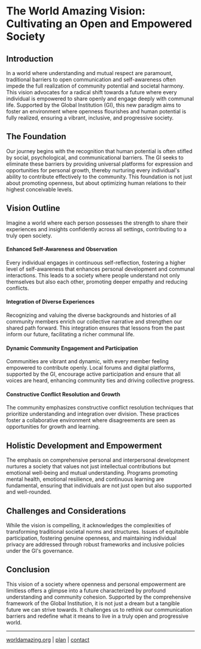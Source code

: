# **The World Amazing Vision: Cultivating an Open and Empowered Society**

## **Introduction**
In a world where understanding and mutual respect are paramount, traditional barriers to open communication and self-awareness often impede the full realization of community potential and societal harmony. This vision advocates for a radical shift towards a future where every individual is empowered to share openly and engage deeply with communal life. Supported by the Global Institution (GI), this new paradigm aims to foster an environment where openness flourishes and human potential is fully realized, ensuring a vibrant, inclusive, and progressive society.

## **The Foundation**
Our journey begins with the recognition that human potential is often stifled by social, psychological, and communicational barriers. The GI seeks to eliminate these barriers by providing universal platforms for expression and opportunities for personal growth, thereby nurturing every individual's ability to contribute effectively to the community. This foundation is not just about promoting openness, but about optimizing human relations to their highest conceivable levels.

## **Vision Outline**
Imagine a world where each person possesses the strength to share their experiences and insights confidently across all settings, contributing to a truly open society.

#### **Enhanced Self-Awareness and Observation**
Every individual engages in continuous self-reflection, fostering a higher level of self-awareness that enhances personal development and communal interactions. This leads to a society where people understand not only themselves but also each other, promoting deeper empathy and reducing conflicts.

#### **Integration of Diverse Experiences**
Recognizing and valuing the diverse backgrounds and histories of all community members enrich our collective narrative and strengthen our shared path forward. This integration ensures that lessons from the past inform our future, facilitating a richer communal life.

#### **Dynamic Community Engagement and Participation**
Communities are vibrant and dynamic, with every member feeling empowered to contribute openly. Local forums and digital platforms, supported by the GI, encourage active participation and ensure that all voices are heard, enhancing community ties and driving collective progress.

#### **Constructive Conflict Resolution and Growth**
The community emphasizes constructive conflict resolution techniques that prioritize understanding and integration over division. These practices foster a collaborative environment where disagreements are seen as opportunities for growth and learning.

## **Holistic Development and Empowerment**
The emphasis on comprehensive personal and interpersonal development nurtures a society that values not just intellectual contributions but emotional well-being and mutual understanding. Programs promoting mental health, emotional resilience, and continuous learning are fundamental, ensuring that individuals are not just open but also supported and well-rounded.

## **Challenges and Considerations**
While the vision is compelling, it acknowledges the complexities of transforming traditional societal norms and structures. Issues of equitable participation, fostering genuine openness, and maintaining individual privacy are addressed through robust frameworks and inclusive policies under the GI's governance.

## **Conclusion**
This vision of a society where openness and personal empowerment are limitless offers a glimpse into a future characterized by profound understanding and community cohesion. Supported by the comprehensive framework of the Global Institution, it is not just a dream but a tangible future we can strive towards. It challenges us to rethink our communication barriers and redefine what it means to live in a truly open and progressive world.


---
[worldamazing.org](https://worldamazing.org)
| [plan](https://github.com/whomanatee/plan)
| [contact](mailto:hello@worldamazing.org) 